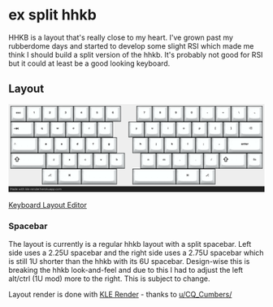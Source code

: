# ex split hhkb

HHKB is a layout that's really close to my heart. I've grown past my rubberdome days and started to develop some slight RSI which made me think I should build a split version of the hhkb. It's probably not good for RSI but it could at least be a good looking keyboard.

## Layout

![Rendered layout](./full-layout.png)

[Keyboard Layout Editor](http://www.keyboard-layout-editor.com/#/gists/6ef4b1bafb20e3eab4d866f9d219c640)

### Spacebar

The layout is currently is a regular hhkb layout with a split spacebar. Left side uses a 2.25U spacebar and the right side uses a 2.75U spacebar which is still 1U shorter than the hhkb with its 6U spacebar. Design-wise this is breaking the hhkb look-and-feel and due to this I had to adjust the left alt/ctrl (1U mod) more to the right. This is subject to change.

Layout render is done with [KLE Render](https://kle-render.herokuapp.com/) - thanks to [u/CQ_Cumbers/](https://www.reddit.com/user/CQ_Cumbers/)
